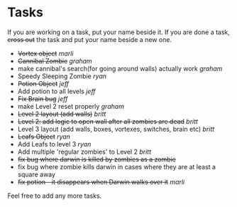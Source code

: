 # Tasks #

If you are working on a task, put your name beside it.
If you are done a task, ~~cross out~~ the task and put your name beside a new one.

  * ~~Vortex object~~ _marli_
  * ~~Cannibal Zombie~~ _graham_
  * make cannibal's search(for going around walls) actually work _graham_
  * Speedy Sleeping Zombie _ryan_
  * ~~Potion Object~~ _jeff_
  * Add potion to all levels _jeff_
  * ~~Fix Brain bug~~ _jeff_
  * make Level 2 reset properly _graham_
  * ~~Level 2 layout (add walls)~~ _britt_
  * ~~Level 2: add logic to open wall after all zombies are dead~~ _britt_
  * Level 3 layout (add walls, boxes, vortexes, switches, brain etc) _britt_
  * ~~Leafs Object~~ _ryan_
  * Add Leafs to level 3 _ryan_
  * Add multiple 'regular zombies' to Level 2 _britt_
  * ~~fix bug where darwin is killed by zombies as a zombie~~
  * fix bug where zombie kills darwin in cases where they are at least a square away
  * ~~fix potion - it disappears when Darwin walks over it~~ _marli_

Feel free to add any more tasks.